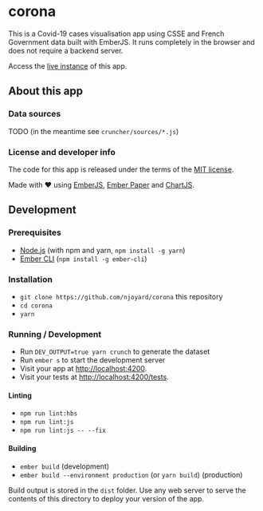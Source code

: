 # corona

This is a Covid-19 cases visualisation app using CSSE and French Government data built with EmberJS. It runs completely in the browser and does not require a backend server.

Access the [live instance](https://corona.njoyard.fr/develop) of this app.

## About this app

### Data sources

TODO (in the meantime see `cruncher/sources/*.js`)

### License and developer info

The code for this app is released under the terms of the [MIT license](https://raw.githubusercontent.com/njoyard/corona/master/LICENSE).

Made with ♥ using [EmberJS](https://emberjs.com), [Ember Paper](https://miguelcobain.github.io/ember-paper) and [ChartJS](https://chartjs.org).

## Development

### Prerequisites

- [Node.js](https://nodejs.org/) (with npm and yarn, `npm install -g yarn`)
- [Ember CLI](https://ember-cli.com/) (`npm install -g ember-cli`)

### Installation

- `git clone https://github.com/njoyard/corona` this repository
- `cd corona`
- `yarn`

### Running / Development

- Run `DEV_OUTPUT=true yarn crunch` to generate the dataset
- Run `ember s` to start the development server
- Visit your app at [http://localhost:4200](http://localhost:4200).
- Visit your tests at [http://localhost:4200/tests](http://localhost:4200/tests).

#### Linting

- `npm run lint:hbs`
- `npm run lint:js`
- `npm run lint:js -- --fix`

#### Building

- `ember build` (development)
- `ember build --environment production` (or `yarn build`) (production)

Build output is stored in the `dist` folder. Use any web server to serve the contents of this directory to deploy your version of the app.
